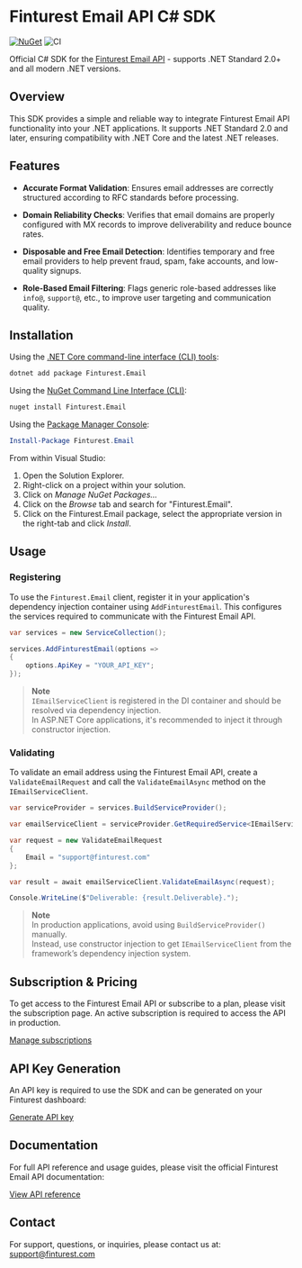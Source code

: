 # Finturest Email API C# SDK

[![NuGet](https://img.shields.io/nuget/v/Finturest.Email.svg)](https://www.nuget.org/packages/Finturest.Email)
![CI](https://github.com/finturest/finturest-email-dotnet/actions/workflows/ci.yml/badge.svg)

Official C# SDK for the [Finturest Email API](https://finturest.com/products/email-api) - supports .NET Standard 2.0+ and all modern .NET versions.

## Overview

This SDK provides a simple and reliable way to integrate Finturest Email API functionality into your .NET applications. It supports .NET Standard 2.0 and later, ensuring compatibility with .NET Core and the latest .NET releases.

## Features

- **Accurate Format Validation**: Ensures email addresses are correctly structured according to RFC standards before processing.

- **Domain Reliability Checks**: Verifies that email domains are properly configured with MX records to improve deliverability and reduce bounce rates.

- **Disposable and Free Email Detection**: Identifies temporary and free email providers to help prevent fraud, spam, fake accounts, and low-quality signups.

- **Role-Based Email Filtering**: Flags generic role-based addresses like `info@`, `support@`, etc., to improve user targeting and communication quality.

## Installation

Using the [.NET Core command-line interface (CLI) tools](https://learn.microsoft.com/en-us/dotnet/core/tools/):

```sh
dotnet add package Finturest.Email
```

Using the [NuGet Command Line Interface (CLI)](https://docs.microsoft.com/en-us/nuget/tools/nuget-exe-cli-reference):

```sh
nuget install Finturest.Email
```

Using the [Package Manager Console](https://docs.microsoft.com/en-us/nuget/tools/package-manager-console):

```powershell
Install-Package Finturest.Email
```

From within Visual Studio:

1. Open the Solution Explorer.
2. Right-click on a project within your solution.
3. Click on _Manage NuGet Packages..._
4. Click on the _Browse_ tab and search for "Finturest.Email".
5. Click on the Finturest.Email package, select the appropriate version in the
   right-tab and click _Install_.

## Usage

### Registering

To use the `Finturest.Email` client, register it in your application's dependency injection container using `AddFinturestEmail`. This configures the services required to communicate with the Finturest Email API.

```C#
var services = new ServiceCollection();

services.AddFinturestEmail(options =>
{
    options.ApiKey = "YOUR_API_KEY";
});
```

> **Note**  
> `IEmailServiceClient` is registered in the DI container and should be resolved via dependency injection.  
> In ASP.NET Core applications, it's recommended to inject it through constructor injection.

### Validating

To validate an email address using the Finturest Email API, create a `ValidateEmailRequest` and call the `ValidateEmailAsync` method on the `IEmailServiceClient`.

```C#
var serviceProvider = services.BuildServiceProvider();

var emailServiceClient = serviceProvider.GetRequiredService<IEmailServiceClient>();

var request = new ValidateEmailRequest
{
    Email = "support@finturest.com"
};

var result = await emailServiceClient.ValidateEmailAsync(request);

Console.WriteLine($"Deliverable: {result.Deliverable}.");
```

> **Note**  
> In production applications, avoid using `BuildServiceProvider()` manually.  
> Instead, use constructor injection to get `IEmailServiceClient` from the framework’s dependency injection system.

## Subscription & Pricing

To get access to the Finturest Email API or subscribe to a plan, please visit the subscription page. An active subscription is required to access the API in production.

[Manage subscriptions](https://finturest.com/dashboard/subscriptions)

## API Key Generation

An API key is required to use the SDK and can be generated on your Finturest dashboard:

[Generate API key](https://finturest.com/dashboard/access-tokens)

## Documentation

For full API reference and usage guides, please visit the official Finturest Email API documentation:

[View API reference](https://api.finturest.com/docs/#tag/email)

## Contact

For support, questions, or inquiries, please contact us at: [support@finturest.com](mailto:support@finturest.com)
